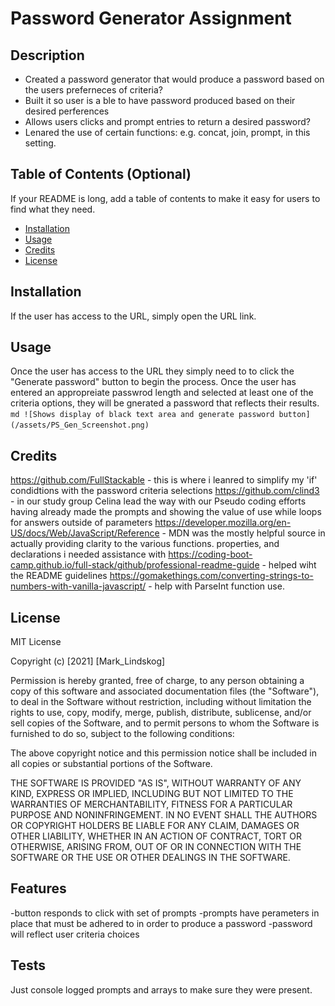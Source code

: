 # Password Generator Assignment

## Description
- Created a password generator that would produce a password based on the users preferneces of criteria?
- Built it so user is a ble to have password produced based on their desired perferences
- Allows users clicks and prompt entries to return a desired password?
- Lenared the use of certain functions: e.g. concat, join, prompt, in this setting.

## Table of Contents (Optional)
If your README is long, add a table of contents to make it easy for users to find what they need.
- [Installation](#installation)
- [Usage](#usage)
- [Credits](#credits)
- [License](#license)

## Installation
If the user has access to the URL, simply open the URL link.

## Usage
Once the user has access to the URL they simply need to to click the "Generate password" button to begin the process. Once the user has entered an appropreiate passwrod length and selected at least one of the criteria options, they will be gnerated a password that reflects their results.
    ```md
    ![Shows display of black text area and generate password button](/assets/PS_Gen_Screenshot.png)
    ```

## Credits
https://github.com/FullStackable - this is where i leanred to simplify my 'if' condidtions with the password criteria selections
https://github.com/clind3 - in our study group Celina lead the way with our Pseudo coding efforts having already made the prompts and showing the value of use while loops for answers outside of parameters
https://developer.mozilla.org/en-US/docs/Web/JavaScript/Reference - MDN was the mostly helpful source in actually providing clarity to the various functions. properties,  and declarations i needed assistance with
https://coding-boot-camp.github.io/full-stack/github/professional-readme-guide - helped wiht the README guidelines
https://gomakethings.com/converting-strings-to-numbers-with-vanilla-javascript/ - help with ParseInt function use.

## License
MIT License

Copyright (c) [2021] [Mark_Lindskog]

Permission is hereby granted, free of charge, to any person obtaining a copy
of this software and associated documentation files (the "Software"), to deal
in the Software without restriction, including without limitation the rights
to use, copy, modify, merge, publish, distribute, sublicense, and/or sell
copies of the Software, and to permit persons to whom the Software is
furnished to do so, subject to the following conditions:

The above copyright notice and this permission notice shall be included in all
copies or substantial portions of the Software.

THE SOFTWARE IS PROVIDED "AS IS", WITHOUT WARRANTY OF ANY KIND, EXPRESS OR
IMPLIED, INCLUDING BUT NOT LIMITED TO THE WARRANTIES OF MERCHANTABILITY,
FITNESS FOR A PARTICULAR PURPOSE AND NONINFRINGEMENT. IN NO EVENT SHALL THE
AUTHORS OR COPYRIGHT HOLDERS BE LIABLE FOR ANY CLAIM, DAMAGES OR OTHER
LIABILITY, WHETHER IN AN ACTION OF CONTRACT, TORT OR OTHERWISE, ARISING FROM,
OUT OF OR IN CONNECTION WITH THE SOFTWARE OR THE USE OR OTHER DEALINGS IN THE
SOFTWARE.

## Features
-button responds to click with set of prompts
-prompts have perameters in place that must be adhered to in order to produce a password
-password will reflect user criteria choices

## Tests
Just console logged prompts and arrays to make sure they were present.
